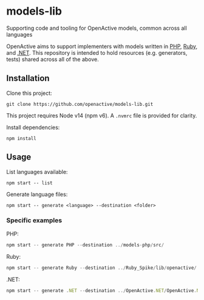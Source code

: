 # models-lib
Supporting code and tooling for OpenActive models, common across all languages

OpenActive aims to support implementers with models written in [PHP](https://github.com/openactive/models-php), [Ruby](https://github.com/openactive/models-ruby), and [.NET](https://github.com/openactive/OpenActive.NET). This repository is intended to hold resources (e.g. generators, tests) shared across all of the above.

## Installation

Clone this project:
```
git clone https://github.com/openactive/models-lib.git
```

This project requires Node v14 (npm v6).
A `.nvmrc` file is provided for clarity.

Install dependencies:
```
npm install
```

## Usage

List languages available:
```
npm start -- list
```

Generate language files:
```
npm start -- generate <language> --destination <folder>
```

### Specific examples

PHP:

```jsx
npm start -- generate PHP --destination ../models-php/src/
```

Ruby:

```jsx
npm start -- generate Ruby --destination ../Ruby_Spike/lib/openactive/
```

.NET:

```jsx
npm start -- generate .NET --destination ../OpenActive.NET/OpenActive.NET/
```

